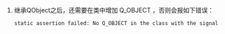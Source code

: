 1. 继承QObject之后，还需要在类中增加 Q_OBJECT ，否则会报如下错误：

   ```
   static assertion failed: No Q_OBJECT in the class with the signal
   ```

   